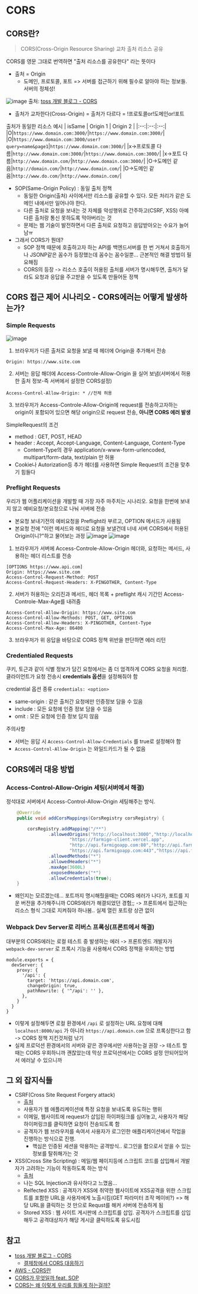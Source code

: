 # CORS
## CORS란?
> CORS(Cross-Origin Resource Sharing) 교차 출처 리소스 공유

CORS를 영문 그대로 번역하면 "출처 리소스를 공유한다" 라는 뜻이다
* 출처 = Origin
  * 도메인, 프로토콜, 포트 => 서버를 접근하기 위해 필수로 알아야 하는 정보들. 서버의 정체성!

![image](https://github.com/user-attachments/assets/ee37739c-8c09-46fc-8753-75383eff8cc8)
출처: [toss 개발 블로그 - CORS](https://docs.tosspayments.com/resources/glossary/cors)

* 출처가 교차한다(Cross-Origin) = 출처가 다르다 = !프로토콜or!도메인or!포트

출처가 동일한 리소스 예시
| isSame | Origin 1 | Origin 2 |
|:--:|:--:|:--:|
|O|`https://www.domain.com:3000/`|`https://www.domain.com:3000/`|
|O|`https://www.domain.com:3000/user?query=name&page1`|`https://www.domain.com:3000/`|
|x->프로토콜 다름|`http://www.domain.com:3000/`|`https://www.domain.com:3000/`|
|x->포트 다름|`http://www.domain.com/`|`http://www.domain.com:3000/`|
|O->도메인 같음|`http://domain.com/`|`http://www.domain.com/`|
|O->도메인 같음|`http://www.do.com/`|`http://www.domain.com/`|

* SOP(Same-Origin Policy) : 동일 출처 정책
  * 동일한 Origin(출처) 사이에서만 리소스를 공유할 수 있다. 모든 처리가 같은 도메인 내에서만 일어나야 한다.
  * 다른 출처로 요청을 보내는 것 자체를 악성행위로 간주하고(CSRF, XSS) 아예 다른 출처랑 통신 못하도록 막아버리는 것
  * 문제는 웹 기술이 발전하면서 다른 출처로 요청하고 응답받아오는 수요가 늘어남ㅠ
* 그래서 CORS가 뭔데?
  * SOP 정책 때문에 호출하고자 하는 API를 백엔드서버를 한 번 거쳐서 호출하거나 JSONP같은 꼼수가 등장했는데 꼼수는 꼼수일뿐... 근본적인 해결 방법이 필요해짐
  * CORS의 등장 -> 리소스 호출이 허용된 출처를 서버가 명시해두면, 출처가 달라도 요청과 응답을 주고받을 수 있도록 만들어둔 정책

## CORS 접근 제어 시나리오 - CORS에러는 어떻게 발생하는가?
### Simple Requests
![image](https://github.com/user-attachments/assets/38cd8ae8-6c85-4867-8792-db3b653d1a05)
1. 브라우저가 다른 출처로 요청을 보낼 때 헤더에 Origin을 추가해서 전송
```
Origin: https://www.site.com
```
2. 서버는 응답 해더에 Access-Controle-Allow-Origin 을 실어 보냄(서버에서 허용한 출처 정보-즉 서버에서 설정한 CORS설정)
```
Access-Control-Allow-Origin: * //전체 허용
```
3. 브라우저가 Access-Controle-Allow-Origin에 request를 전송하고자하는 origin이 포함되어 있으면 해당 origin으로 request 전송, **아니면 CORS 에러 발생**


SimpleRequest의 조건
* method : GET, POST, HEAD
* header : Accept, Accept-Language, Content-Language, Content-Type
  * Content-Type의 경우 application/x-www-form-urlencoded, multipart/form-data, text/plain 만 허용
* Cookie나 Autorization등 추가 헤더를 사용하면 Simple Request의 조건을 맞추기 힘들다

### Preflight Requests
우리가 웹 어플리케이션을 개발할 때 가장 자주 마주치는 시나리오. 요청을 한번에 보내지 않고 예비요청/본요청으로 나눠 서버에 전송
* 본요청 보내기전의 예비요청을 Preflight라 부르고, OPTION 메서드가 사용됨
* 본요청 전에 "이런 메서드와 헤더로 요청을 보낼건데 너네 서버 CORS에서 허용된 Origin이니?"하고 물어보는 과정
![image](https://github.com/user-attachments/assets/10ad8a68-53a9-4040-b4b3-029e8ba1069f)
![image](https://github.com/user-attachments/assets/af1e2d50-8f55-4a27-b557-34906741482c)

1. 브라우저가 서버에 Access-Controle-Allow-Origin 헤더와, 요청하는 메서드, 사용하는 헤더 리스트를 전송
```
[OPTIONS https://www.api.com]
Origin: https://www.site.com
Access-Control-Request-Method: POST
Access-Control-Request-Headers: X-PINGOTHER, Content-Type
```
2. 서버가 허용하는 오리진과 메서드, 헤더 목록 + preflight 캐시 기간인 Access-Controle-Max-Age를 내려줌
```
Access-Control-Allow-Origin: https://www.site.com
Access-Control-Allow-Methods: POST, GET, OPTIONS
Access-Control-Allow-Headers: X-PINGOTHER, Content-Type
Access-Control-Max-Age: 86400
```
3. 브라우저가 위 응답을 바탕으로 CORS 정책 위반을 판단하면 에러 리턴

### Credentialed Requests
쿠키, 토근과 같이 식별 정보가 담긴 요청에서는 좀 더 엄격하게 CORS 요청을 처리함. 클라이언트가 요청 전송시 **credentials 옵션**을 설정해줘야 함


credential 옵션 종류 `credentials: <option>`
* same-origin : 같은 출처간 요청에만 인증정보 담을 수 있음
* include : 모든 요청에 인증 정보 담을 수 있음
* omit : 모든 요청에 인증 정보 담지 않음


주의사항
* 서버는 응답 시 `Access-Control-Allow-Credentials` 를 true로 설정해야 함
* `Access-Control-Allow-Origin` 는 와일드카드가 될 수 없음

## CORS에러 대응 방법
### Access-Control-Allow-Origin 세팅(서버에서 해결)
정석대로 서버에서 Access-Control-Allow-Origin 세팅해주는 방식.

```java
    @Override
    public void addCorsMappings(CorsRegistry corsRegistry) {

        corsRegistry.addMapping("/**")
                .allowedOrigins("http://localhost:3000","http://localhost:80",
                        "https://farmigo-client.vercel.app",
                        "http://api.farmigoapp.com:80","http://api.farmigoapp.com",
                        "https://api.farmigoapp.com:443","https://api.farmigoapp.com")
                .allowedMethods("*")
                .allowedHeaders("*")
                .maxAge(3600L)
                .exposedHeaders("*")
                .allowCredentials(true);
    }
```
* 왜인지는 모르겠는데... 포트까지 명시해줬을때는 CORS 에러가 나다가, 포트를 지운 버전을 추가해주니까 CORS에러가 해결되었던 경험;; -> 프론트에서 접근하는 리소스 형식 그대로 지켜줘야 하나봄.. 실제 열린 포트랑 상관 없이

### Webpack Dev Server로 리버스 프록싱(프론트에서 해결)
대부분의 CORS에러는 로컬 테스트 중 발생하는 에러 -> 프론트엔드 개발자가 `webpack-dev-server` 로 프록시 기능을 사용해서 CORS 정책을 우회하는 방법
```
module.exports = {
  devServer: {
    proxy: {
      '/api': {
        target: 'https://api.domain.com',
        changeOrigin: true,
        pathRewrite: { '^/api': '' },
      },
    }
  }
}
```
* 이렇게 설정해두면 로컬 환경에서 `/api` 로 설정하는 URL 요청에 대해 `localhost:8000/api` 가 아니라 `https://api.domain.com` 으로 프록싱한다고 함 -> CORS 정책 지킨것처럼 낚기
* 실제 프로덕션 환경에서의 서버와 같은 경우에서만 사용하는걸 권장 -> 테스트 할 때는 CORS 우회하니까 괜찮았는데 막상 프로덕션에서는 CORS 설정 안되어있어서 에러날 수 있으니까

## 그 외 잡지식들
* CSRF(Cross Site Request Forgery attack)
  * [출처](https://nordvpn.com/ko/blog/csrf/)
  * 사용자가 웹 애플리케이션에 특정 요청을 보내도록 유도하는 행위
  * 이메일, 웹사이트에 request가 삽입된 하이퍼링크를 심어놓고, 사용자가 해당 하이퍼링크를 클릭하면 요청이 전송되도록 함
  * 공격자가 웹 브라우저를 속여서 사용자가 로그인한 애플리케이션에서 작업을 진행하는 방식으로 진행.
    * 핵심은 인증된 세션을 악용하는 공격방식.. 로그인을 함으로서 얻을 수 있는 정보를 탈취해가는 것
* XSS(Cross Site Scripting) : 메일/웹 페이지등에 스크립트 코드를 삽입해서 개발자가 고려하는 기능이 작동하도록 하는 방식
  * [출처](https://4rgos.tistory.com/1)
  * 나는 SQL Injection과 유사하다고 느꼈음...
  * Relfected XSS : 공격자가 XSS에 취약한 웹사이트에 XSS공격을 위한 스크립트를 포함한 URL을 사용자에게 노출시킴(GET 파라미터 조작 메이비?) => 해당 URL을 클릭하는 것 만으로 Requst를 해커 서버에 전송하게 됨
  * Stored XSS : 웹 사이트 게시판에 스크립트를 삽입. 공격자가 스크립트를 삽입해두고 공격대상자가 해당 게시글 클릭하도록 유도시킴
## 참고
* [toss 개발 블로그 - CORS](https://docs.tosspayments.com/resources/glossary/cors)
  * [결제창에서 CORS 대응하기](https://docs.tosspayments.com/blog/payment-window-cors-error)
* [AWS - CORS란](https://aws.amazon.com/ko/what-is/cross-origin-resource-sharing/)
* [CORS가 무엇일까 feat. SOP](https://hudi.blog/sop-and-cors/)
* [CORS는 왜 이렇게 우리를 힘들게 하는걸까?](https://evan-moon.github.io/2020/05/21/about-cors/)